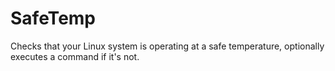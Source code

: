 # SafeTemp
Checks that your Linux system is operating at a safe temperature, optionally executes a command if it's not.
